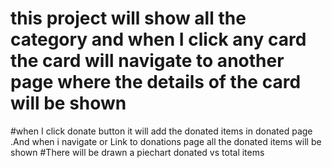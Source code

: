 # this project will show all the category and when I click any card the card will navigate to another page where the details of the card will be shown

#when I click donate button it will add the donated items in donated page .And when i navigate or Link to donations page all the donated items will be shown
#There will be drawn a piechart donated vs total items
